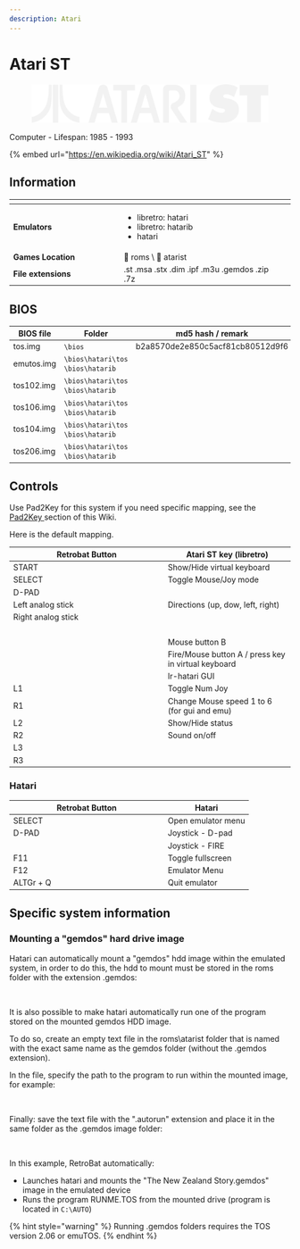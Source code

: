 ```yaml
---
description: Atari
---
```


# Atari ST

<div align="left">

<figure><picture><source srcset="https://raw.githubusercontent.com/fabricecaruso/es-theme-carbon/91d85c7849cc550b0cac4e75cb8e0923d3b61b5e/art/logos/atarist-w.svg" media="(prefers-color-scheme: dark)"><img src="https://raw.githubusercontent.com/fabricecaruso/es-theme-carbon/52ff37c9e265587d006945a2ba695b5a962b3a3d/art/logos/atarist.svg" alt=""></picture><figcaption></figcaption></figure>

</div>

Computer - Lifespan: 1985 - 1993

{% embed url="https://en.wikipedia.org/wiki/Atari_ST" %}

## Information

<table data-header-hidden><thead><tr><th width="184"></th><th></th><th data-hidden></th></tr></thead><tbody><tr><td><strong>Emulators</strong></td><td><ul><li>libretro: hatari</li><li>libretro: hatarib</li><li>hatari</li></ul></td><td></td></tr><tr><td><strong>Games Location</strong></td><td><span data-gb-custom-inline data-tag="emoji" data-code="1f4c1">📁</span> roms \ <span data-gb-custom-inline data-tag="emoji" data-code="1f4c2">📂</span> atarist</td><td></td></tr><tr><td><strong>File extensions</strong></td><td>.st .msa .stx .dim .ipf .m3u .gemdos .zip .7z</td><td></td></tr></tbody></table>

## BIOS

<table><thead><tr><th width="155">BIOS file</th><th width="207.03610108303252">Folder</th><th>md5 hash / remark</th></tr></thead><tbody><tr><td>tos.img</td><td><code>\bios</code></td><td>b2a8570de2e850c5acf81cb80512d9f6</td></tr><tr><td>emutos.img</td><td><code>\bios\hatari\tos</code><br><code>\bios\hatarib</code></td><td></td></tr><tr><td>tos102.img</td><td><code>\bios\hatari\tos</code><br><code>\bios\hatarib</code></td><td></td></tr><tr><td>tos106.img</td><td><code>\bios\hatari\tos</code><br><code>\bios\hatarib</code></td><td></td></tr><tr><td>tos104.img</td><td><code>\bios\hatari\tos</code><br><code>\bios\hatarib</code></td><td></td></tr><tr><td>tos206.img</td><td><code>\bios\hatari\tos</code><br><code>\bios\hatarib</code></td><td></td></tr></tbody></table>

## Controls

Use Pad2Key for this system if you need specific mapping, see the [Pad2Key ](../../../../controllers/pad2key.md)section of this Wiki.

Here is the default mapping.

<table><thead><tr><th width="263">Retrobat Button</th><th>Atari ST key (libretro)</th></tr></thead><tbody><tr><td>START</td><td>Show/Hide virtual keyboard</td></tr><tr><td>SELECT</td><td>Toggle Mouse/Joy mode</td></tr><tr><td>D-PAD</td><td></td></tr><tr><td>Left analog stick</td><td>Directions (up, dow, left, right)</td></tr><tr><td>Right analog stick</td><td></td></tr><tr><td><img src="../../../../.gitbook/assets/image (43).png" alt=""></td><td></td></tr><tr><td><img src="../../../../.gitbook/assets/image (25).png" alt=""></td><td>Mouse button B</td></tr><tr><td><img src="../../../../.gitbook/assets/image (11).png" alt=""></td><td>Fire/Mouse button A / press key in virtual keyboard</td></tr><tr><td><img src="../../../../.gitbook/assets/image (45).png" alt=""></td><td>lr-hatari GUI</td></tr><tr><td>L1</td><td>Toggle Num Joy</td></tr><tr><td>R1</td><td>Change Mouse speed 1 to 6 (for gui and emu)</td></tr><tr><td>L2</td><td>Show/Hide status</td></tr><tr><td>R2</td><td>Sound on/off</td></tr><tr><td>L3</td><td></td></tr><tr><td>R3</td><td></td></tr></tbody></table>

### **Hatari**

<table><thead><tr><th width="263">Retrobat Button</th><th>Hatari</th></tr></thead><tbody><tr><td>SELECT</td><td>Open emulator menu</td></tr><tr><td>D-PAD</td><td>Joystick - D-pad</td></tr><tr><td><img src="../../../../.gitbook/assets/image (25).png" alt=""></td><td>Joystick - FIRE</td></tr><tr><td>F11</td><td>Toggle fullscreen</td></tr><tr><td>F12</td><td>Emulator Menu</td></tr><tr><td>ALTGr + Q</td><td>Quit emulator</td></tr></tbody></table>

## Specific system information

### Mounting a "gemdos" hard drive image

Hatari can automatically mount a "gemdos" hdd image within the emulated system, in order to do this, the hdd to mount must be stored in the roms folder with the extension .gemdos:

<div align="left">

<figure><img src="https://i.imgur.com/NL5pfA9.png" alt=""><figcaption></figcaption></figure>

</div>

It is also possible to make hatari automatically run one of the program stored on the mounted gemdos HDD image.

To do so, create an empty text file in the roms\atarist folder that is named with the exact same name as the gemdos folder (without the .gemdos extension).&#x20;

In the file, specify the path to the program to run within the mounted image, for example:

<div align="left">

<figure><img src="https://i.imgur.com/sP51dpz.png" alt=""><figcaption></figcaption></figure>

</div>

Finally: save the text file with the ".autorun" extension and place it in the same folder as the .gemdos image folder:

<div align="left">

<figure><img src="https://i.imgur.com/jg3Na78.png" alt=""><figcaption></figcaption></figure>

</div>

In this example, RetroBat automatically:

* Launches hatari and mounts the "The New Zealand Story.gemdos" image in the emulated device
* Runs the program RUNME.TOS from the mounted drive (program is located in `C:\AUTO`)

{% hint style="warning" %}
Running .gemdos folders requires the TOS version 2.06 or emuTOS.
{% endhint %}
